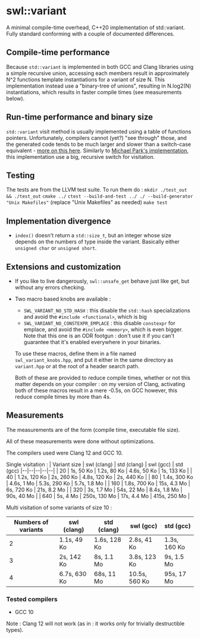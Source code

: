 # swl::variant

A minimal compile-time overhead, C++20 implementation of std::variant. Fully standard conforming with a couple of documented differences. 

## Compile-time performance

Because `std::variant` is implemented in both GCC and Clang libraries using a simple recursive union, accessing each members result in approximately N^2 functions template instantiations for a variant of size N. This implementation instead use a "binary-tree of unions", resulting in N.log2(N) instantiations, which results in faster compile times (see measurements below). 

## Run-time performance and binary size

`std::variant` visit method is usually implemented using a table of functions pointers. Unfortunately, compilers cannot (yet?) "see through" those, and the generated code tends to be much larger and slower than a switch-case equivalent - [more on this here](https://mpark.github.io/programming/2019/01/22/variant-visitation-v2/). Similarly to [Michael Park's implementation](https://github.com/mpark/variant), this implementation use a big, recursive switch for visitation. 

## Testing

The tests are from the LLVM test suite.
To run them do : 
`mkdir ./test_out && ./test_out`
`cmake ../`
`ctest --build-and-test ../ ./ --build-generator "Unix Makefiles"` (replace "Unix Makefiles" as needed)
`make test`

## Implementation divergence

* `index()` doesn't return a `std::size_t`, but an integer whose size depends on the numbers of type inside the variant. Basically either `unsigned char` or `unsigned short`. 

## Extensions and customization 

* If you like to live dangerously, `swl::unsafe_get` behave just like get, but without any errors checking. 

* Two macro based knobs are available : 
	- `SWL_VARIANT_NO_STD_HASH` : this disable the `std::hash` specializations and avoid the `#include <functional>`, which is big
	- `SWL_VARIANT_NO_CONSTEXPR_EMPLACE` : this disable `constexpr` for emplace, and avoid the `#include <memory>`, which is even bigger. Note that this one is an ODR footgun : don't use it if you can't guarantee that it's enabled everywhere in your binaries. 

	To use these macros, define them in a file named `swl_variant_knobs.hpp`, and put it either in the same directory as `variant.hpp` or at the root of a header search path. 

	Both of these are provided to reduce compile times, whether or not this matter depends on your compiler : on my version of Clang, activating both of these macros result in a mere -0.5s, on GCC however, this reduce compile times by more than 4s. 

## Measurements 

The measurements are of the form (compile time, executable file size). 

All of these measurements were done without optimizations. 

The compilers used were Clang 12 and GCC 10. 

Single visitation : 
| Variant size | swl (clang) | std (clang) | swl (gcc) | std (gcc) 
|--|--|--|--|--|
| 20  | 1s, 50 Ko        | 1.2s, 80 Ko   | 4.6s, 50 Ko  | 1s, 133 Ko   |
| 40  | 1.2s, 120 Ko     | 2s, 260 Ko    | 4.8s, 120 Ko | 2s, 440 Ko   |
| 80  | 1.4s, 300 Ko     | 4.6s, 1 Mo    | 5.3s, 290 Ko | 5.7s, 1.8 Mo |
| 160 | 1.8s, 700 Ko     | 15s, 4.3 Mo   | 6s, 720 Ko   | 21s, 8.2 Mo  |
| 320 | 3s, 1.7 Mo       | 54s, 22 Mo    | 8.4s, 1.8 Mo | 90s, 40 Mo   |
| 640 | 5s, 4 Mo         | 250s, 130 Mo  | 17s, 4.4 Mo  | 415s, 250 Mo |

Multi visitation of some variants of size 10 : 

| Numbers of variants | swl (clang) | std (clang) | swl (gcc) | std (gcc) 
|--|--|--|--|--|
| 2 | 1.1s, 49 Ko   | 1.6s, 128 Ko   | 2.8s, 41 Ko    | 1.3s, 160 Ko  |
| 3 | 2s, 142 Ko    | 8s, 1.1 Mo     | 3.8s, 123 Ko   | 9s, 1.5 Mo    |
| 4 | 6.7s, 630 Ko  | 68s, 11 Mo     | 10.5s, 560 Ko  | 95s, 17 Mo    |

### Tested compilers

* GCC 10

Note : Clang 12 will not work (as in : it works only for trivially destructible types). 
